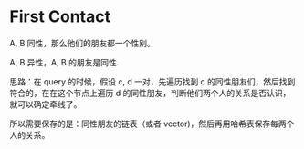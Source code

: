 # First Contact

A, B 同性，那么他们的朋友都一个性别。

A, B 异性，A, B 的朋友是同性.

思路：在 query 的时候，假设 c, d 一对，先遍历找到 c 的同性朋友们，然后找到符合的，在在这个节点上遍历 d 的同性朋友，判断他们两个人的关系是否认识，就可以确定牵线了。

所以需要保存的是：同性朋友的链表（或者 vector)，然后再用哈希表保存每两个人的关系。
